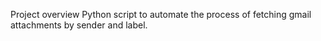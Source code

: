 Project overview
Python script to automate the process of fetching gmail attachments by sender and label.